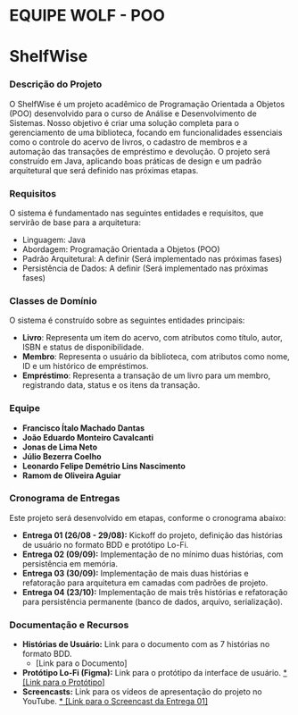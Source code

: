 # EQUIPE WOLF - POO
# ShelfWise

### Descrição do Projeto

O ShelfWise é um projeto acadêmico de Programação Orientada a Objetos (POO) desenvolvido para o curso de Análise e Desenvolvimento de Sistemas. Nosso objetivo é criar uma solução completa para o gerenciamento de uma biblioteca, focando em funcionalidades essenciais como o controle do acervo de livros, o cadastro de membros e a automação das transações de empréstimo e devolução. O projeto será construído em Java, aplicando boas práticas de design e um padrão arquitetural que será definido nas próximas etapas.

### Requisitos

O sistema é fundamentado nas seguintes entidades e requisitos, que servirão de base para a arquitetura:

* Linguagem: Java
* Abordagem: Programação Orientada a Objetos (POO)
* Padrão Arquitetural: A definir (Será implementado nas próximas fases)
* Persistência de Dados: A definir (Será implementado nas próximas fases)

### Classes de Domínio

O sistema é construído sobre as seguintes entidades principais:

* **Livro**: Representa um item do acervo, com atributos como título, autor, ISBN e status de disponibilidade.
* **Membro**: Representa o usuário da biblioteca, com atributos como nome, ID e um histórico de empréstimos.
* **Empréstimo**: Representa a transação de um livro para um membro, registrando data, status e os itens da transação.

### Equipe

* **Francisco Ítalo Machado Dantas**
* **João Eduardo Monteiro Cavalcanti**
* **Jonas de Lima Neto**
* **Júlio Bezerra Coelho**
* **Leonardo Felipe Demétrio Lins Nascimento** 
* **Ramom de Oliveira Aguiar**

### Cronograma de Entregas

Este projeto será desenvolvido em etapas, conforme o cronograma abaixo:

* **Entrega 01 (26/08 - 29/08):** Kickoff do projeto, definição das histórias de usuário no formato BDD e protótipo Lo-Fi.
* **Entrega 02 (09/09):** Implementação de no mínimo duas histórias, com persistência em memória.
* **Entrega 03 (30/09):** Implementação de mais duas histórias e refatoração para arquitetura em camadas com padrões de projeto.
* **Entrega 04 (23/10):** Implementação de mais três histórias e refatoração para persistência permanente (banco de dados, arquivo, serialização).

### Documentação e Recursos

* **Histórias de Usuário:** Link para o documento com as 7 histórias no formato BDD.
    * [Link para o Documento]
* **Protótipo Lo-Fi (Figma):** Link para o protótipo da interface de usuário.
    [* [Link para o Protótipo]](https://www.figma.com/proto/8TUjll3hCDhJth6ovPqqs9/Proto?node-id=1-2&p=f&t=nCocUZmSsx2QcvJk-1&scaling=contain&content-scaling=fixed&page-id=0%3A1)
* **Screencasts:** Link para os vídeos de apresentação do projeto no YouTube.
    [* [Link para o Screencast da Entrega 01]](https://www.youtube.com/watch?v=ZOuNIVcGXiU)

